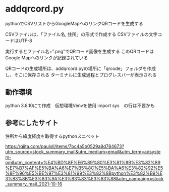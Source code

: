 # addqrcord.py
pythonでCSVリストからGoogleMapへのリンクQRコードを生成する

CSVファイルは、「ファイル名, 住所」の形式で作成する
CSVファイルの文字コードはUTF-8

実行するとファイル名+”.png”でQRコード画像を生成する
このQRコードはGoogle Mapへのリンクが記録されている

QRコードの生成場所は、addqrcord.pyの場所に「qrcode」フォルダを作成し、そこに保存される
ターミナルに生成過程とプログレスバーが表示される


## 動作環境

python 3.8.10にて作成　仮想環境Venvを使用
import sys　の行は不要かも

## 参考にしたサイト
住所から緯度経度を取得するpythonスニペット

https://qiita.com/paulxll/items/7bc4a5b0529a8d784673?utm_source=stock_summary_mail&utm_medium=email&utm_term=adsystem-om&utm_content=%E4%BD%8F%E6%89%80%E3%81%8B%E3%82%89%E7%B7%AF%E5%BA%A6%E7%B5%8C%E5%BA%A6%E3%82%92%E5%8F%96%E5%BE%97%E3%81%99%E3%82%8Bpython%E3%82%B9%E3%83%8B%E3%83%9A%E3%83%83%E3%83%88&utm_campaign=stock_summary_mail_2021-10-16
